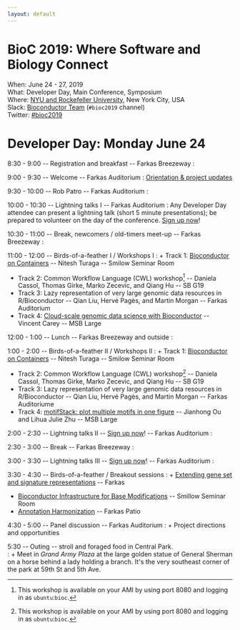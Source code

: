 ```yaml
---
layout: default
---
```

# BioC 2019: Where Software and Biology Connect

When: June 24 - 27, 2019<br />
What: Developer Day, Main Conference, Symposium<br />
Where: [NYU and Rockefeller University][venue], New York City, USA<br />
Slack: [Bioconductor Team][] (`#bioc2019` channel)<br />
Twitter: [#bioc2019][tweet]<br />

[tweet]: https://twitter.com/hashtag/bioc2019?f=tweets
[venue]: ./travel-accommodations
[Bioconductor Team]: https://bioc-community.herokuapp.com/

# Developer Day: Monday June 24

<!-- [DEVELOPER DAY NOTES][] -->

8:30 - 9:00 -- Registration and breakfast -- Farkas Breezeway
: 
 
9:00 - 9:30 -- Welcome -- Farkas Auditorium
: [Orientation & project updates][1]
 
9:30 - 10:00 -- Rob Patro -- Farkas Auditorium
:  
 
10:00 - 10:30 -- Lightning talks I -- Farkas Auditorium
: Any Developer Day attendee can present a lightning talk (short 5
  minute presentations); be prepared to volunteer on the day of the
  conference. [Sign up now][]!
 
10:30 - 11:00 -- Break, newcomers / old-timers meet-up -- Farkas Breezeway
:  
 
11:00 - 12:00 -- Birds-of-a-feather I / Workshops I
: + Track 1: [Bioconductor on Containers](http://biocworkshops2019.bioconductor.org.s3-website-us-east-1.amazonaws.com/page/BioconductorOnContainers__Bioconductor_Containers_Workshop/) -- Nitesh Turaga --  Smilow Seminar Room
  + Track 2: Common Workflow Language (CWL) workshop[^port8080] -- Daniela
    Cassol, Thomas Girke, Marko Zecevic, and Qiang Hu -- SB G19
  + Track 3: Lazy representation of very large genomic data resources
    in R/Bioconductor -- Qian Liu, Herv&eacute; Pag&egrave;s, and
    Martin Morgan -- Farkas Auditorium
  + Track 4: [Cloud-scale genomic data science with Bioconductor](http://biocworkshops2019.bioconductor.org.s3-website-us-east-1.amazonaws.com/page/BiocCloudws__cloudScale2019/) --
    Vincent Carey --  MSB Large
 
12:00 - 1:00 -- Lunch -- Farkas Breezeway and outside
:  
 
1:00 - 2:00 -- Birds-of-a-feather II / Workshops II
: + Track 1: [Bioconductor on Containers](http://biocworkshops2019.bioconductor.org.s3-website-us-east-1.amazonaws.com/page/BioconductorOnContainers__Bioconductor_Containers_Workshop/) -- Nitesh Turaga -- Smilow Seminar Room
  + Track 2: Common Workflow Language (CWL) workshop[^port8080] -- Daniela
    Cassol, Thomas Girke, Marko Zecevic, and Qiang Hu -- SB G19
  + Track 3: Lazy representation of very large genomic data resources
    in R/Bioconductor -- Qian Liu, Herv&eacute; Pag&egrave;s, and
    Martin Morgan -- Farkas Auditoriume
  + Track 4: [motifStack: plot multiple motifs in one figure](http://biocworkshops2019.bioconductor.org.s3-website-us-east-1.amazonaws.com/page/motifStackWorkshop__motifStackWorkshop/) --
    Jianhong Ou and Lihua Julie Zhu -- MSB Large
 
[^port8080]: This workshop is available on your AMI by using port 8080 and logging in as `ubuntu`:`bioc`.

2:00 - 2:30 -- Lightning talks II -- [Sign up now][]! -- Farkas Auditorium
:  
 
2:30 - 3:00 -- Break -- Farkas Breezeway
:  
 
3:00 - 3:30 -- Lightning talks III  -- [Sign up now][]! -- Farkas Auditorium
:  
 
3:30 - 4:30 -- Birds-of-a-feather / Breakout sessions
: + [Extending gene set and signature representations][2] -- Farkas
  + [Bioconductor Infrastructure for Base Modifications][3] -- Smillow Seminar Room
  + [Annotation Harmonization][4] -- Farkas Patio
 
4:30 - 5:00 -- Panel discussion -- Farkas Auditorium
: + Project directions and opportunities
 
5:30 -- Outing -- stroll and foraged food in Central Park.  
: + Meet in *Grand Army Plaza* at the large golden statue of General
Sherman on a horse behind a lady holding a branch. It's the very
southeast corner of the park at 59th St and 5th Ave.
 
[DEVELOPER DAY NOTES]: https://docs.google.com/document/d/1GQFxNRLsO6_2LQjeyXAkWZpkKlFL2_xfo1LbKoBOwzk/edit?usp=sharing
[Sign up now]: https://forms.gle/1k9eD1ahQnjvew8B7
[1]: https://docs.google.com/presentation/d/1S_e9g5OfpJK51TxiUWTKbqomutCsUJ2qgmio_g_qN-E/edit?usp=sharing
[2]: https://github.com/Bioconductor/BioC2019/issues/25
[3]: https://github.com/Bioconductor/BioC2019/issues/35
[4]: https://github.com/Bioconductor/BioC2019/issues/22
